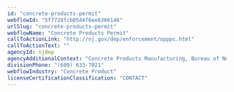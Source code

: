 ```yaml
---
id: "concrete-products-permit"
webflowId: "5f7728fcb0544f6ee6366146"
urlSlug: "concrete-products-permit"
webflowName: "Concrete Products Permit"
callToActionLink: "http://nj.gov/dep/enforcement/opppc.html"
callToActionText: ""
agencyId: njdep
agencyAdditionalContext: "Concrete Products Manufacturing, Bureau of Nonpoint Pollution Control"
divisionPhone: "(609) 633-7021"
webflowIndustry: "Concrete Product"
licenseCertificationClassification: "CONTACT"
---
```

